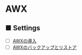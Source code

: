 # AWX
## ■ Settings
- [ ] [AWXの導入](https://github.com/thetaru/memorandum/tree/master/OS/Linux/CentOS8/AWX/introduce)
- [ ] [AWXのバックアップとリストア](https://github.com/thetaru/memorandum/tree/master/OS/Linux/CentOS8/AWX/backup-restore)
